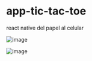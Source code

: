 # app-tic-tac-toe
react native del papel al celular

![image](https://github.com/user-attachments/assets/dd356dc8-dc11-4898-9fc2-c20bf5f5a043)

![image](https://github.com/user-attachments/assets/7ad76b83-5844-493d-ba14-31dac2b05289)
